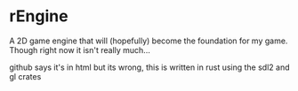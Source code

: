 # rEngine
A 2D game engine that will (hopefully) become the foundation for my game. Though right now it isn't really much...

github says it's in html but its wrong, this is written in rust using the sdl2 and gl crates

